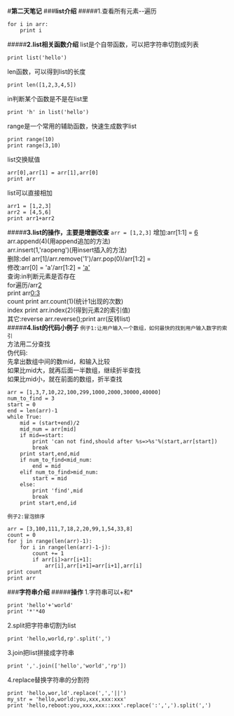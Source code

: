 #**第二天笔记**
###**list介绍**
#####1.查看所有元素--遍历

	for i in arr:
		print i

#####**2.list相关函数介绍**
list是个自带函数，可以把字符串切割成列表

	print list('hello')

len函数，可以得到list的长度

	print len([1,2,3,4,5])

in判断某个函数是不是在list里

	print 'h' in list('hello')

range是一个常用的辅助函数，快速生成数字list

	print range(10)
	print range(3,10)

list交换赋值

	arr[0],arr[1] = arr[1],arr[0]
	print arr

list可以直接相加
	
	arr1 = [1,2,3]
	arr2 = [4,5,6]
	print arr1+arr2

#####**3.list的操作，主要是增删改查**
`arr = [1,2,3]`
增加:arr[1:1] = [6](用切片的方法)  
	 arr.append(4)(用append追加的方法)  
	 arr.insert(1,'raopeng')(用insert插入的方法)  
删除:del arr[1]/arr.remove('1')/arr.pop(0)/arr[1:2] = [](用切片模拟)  
修改:arr[0] = 'a'/arr[1:2] = ['a'](用切片模拟)  
查询:in判断元素是否存在  
     for遍历/arr[2](知道索引值，直接查询)  
     print arr[0:3](切片模拟)  
	 count print arr.count(1)(统计1出现的次数)  
	 index print arr.index(2)(得到元素2的索引值)  
其它:reverse arr.reverse();print arr(反转list)  
#####**4.list的代码小例子**
`例子1:让用户输入一个数组，如何最快的找到用户输入数字的索引`  
方法用二分查找  
伪代码:  
      先拿出数组中间的数mid，和输入比较  
	  如果比mid大，就再后面一半数组，继续折半查找  
	  如果比mid小，就在前面的数组，折半查找  

	arr = [1,3,7,10,22,100,299,1000,2000,30000,40000]
	num_to_find = 3
	start = 0
	end = len(arr)-1
	while True:
		mid = (start+end)/2
		mid_num = arr[mid]
		if mid==start:
		    print 'can not find,should after %s=>%s'%(start,arr[start])
			break
		print start,end,mid
		if num_to_find<mid_num:
			end = mid
		elif num_to_find>mid_num:
		    start = mid
		else:
			print 'find',mid
			break
		print start,end,id

`例子2:冒泡排序`

	arr = [3,100,111,7,18,2,20,99,1,54,33,8]
	count = 0
	for j in range(len(arr)-1):
		for i in range(len(arr)-1-j):
			count += 1
			if arr[i]>arr[i+1]:
				arr[i],arr[i+1]=arr[i+1],arr[i]
	print count
	print arr

###**字符串介绍**
#####**操作**
1.字符串可以+和*

	print 'hello'+'world'
	print '*'*40

2.split把字符串切割为list

	print 'hello,world,rp'.split(',')

3.join把list拼接成字符串

	print ','.join(['hello','world','rp'])

4.replace替换字符串的分割符

	print 'hello,wor,ld'.replace(',','||')
	my_str = 'hello,world:you,xxx,xxx:xxx'
	print 'hello,reboot:you,xxx,xxx::xxx'.replace(':',',').split(',')

